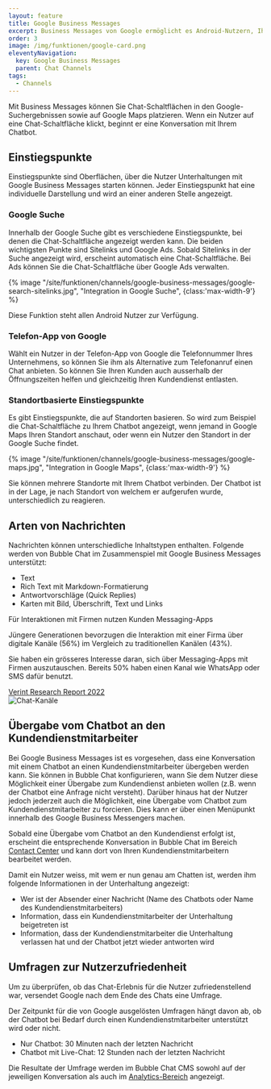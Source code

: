 ```yaml
---
layout: feature
title: Google Business Messages
excerpt: Business Messages von Google ermöglicht es Android-Nutzern, Ihr Unternehmen über verschiedene Google-Produkte, wie zum Beispiel die Google-Suche und Google Maps, zu kontaktieren.
order: 3
image: /img/funktionen/google-card.png
eleventyNavigation:
  key: Google Business Messages
  parent: Chat Channels
tags:
  - Channels
---
```


Mit Business Messages können Sie Chat-Schaltflächen in den Google-Suchergebnissen sowie auf Google Maps platzieren. Wenn ein Nutzer auf eine Chat-Schaltfläche klickt, beginnt er eine Konversation mit Ihrem Chatbot.

## Einstiegspunkte

Einstiegspunkte sind Oberflächen, über die Nutzer Unterhaltungen mit Google Business Messages starten können. Jeder Einstiegspunkt hat eine individuelle Darstellung und wird an einer anderen Stelle angezeigt.

### Google Suche

Innerhalb der Google Suche gibt es verschiedene Einstiegspunkte, bei denen die Chat-Schaltfläche angezeigt werden kann. Die beiden wichtigsten Punkte sind Sitelinks und Google Ads. Sobald Sitelinks in der Suche angezeigt wird, erscheint automatisch eine Chat-Schaltfläche. Bei Ads können Sie die Chat-Schaltfläche über Google Ads verwalten.

{% image "/site/funktionen/channels/google-business-messages/google-search-sitelinks.jpg", "Integration in Google Suche", {class:'max-width-9'} %}

Diese Funktion steht allen Android Nutzer zur Verfügung.

### Telefon-App von Google

Wählt ein Nutzer in der Telefon-App von Google die Telefonnummer Ihres Unternehmens, so können Sie ihm als Alternative zum Telefonanruf einen Chat anbieten. So können Sie Ihren Kunden auch ausserhalb der Öffnungszeiten helfen und gleichzeitig Ihren Kundendienst entlasten.

### Standortbasierte Einstiegspunkte

Es gibt Einstiegspunkte, die auf Standorten basieren. So wird zum Beispiel die Chat-Schaltfläche zu Ihrem Chatbot angezeigt, wenn jemand in Google Maps Ihren Standort anschaut, oder wenn ein Nutzer den Standort in der Google Suche findet.

{% image "/site/funktionen/channels/google-business-messages/google-maps.jpg", "Integration in Google Maps", {class:'max-width-9'} %}

Sie können mehrere Standorte mit Ihrem Chatbot verbinden. Der Chatbot ist in der Lage, je nach Standort von welchem er aufgerufen wurde, unterschiedlich zu reagieren.

## Arten von Nachrichten

Nachrichten können unterschiedliche Inhaltstypen enthalten. Folgende werden von Bubble Chat im Zusammenspiel mit Google Business Messages unterstützt:

- Text
- Rich Text mit Markdown-Formatierung
- Antwortvorschläge (Quick Replies)
- Karten mit Bild, Überschrift, Text und Links

<div class="cta">
  <div class="cta-content">
    <div class="cta-title">Für Interaktionen mit Firmen nutzen Kunden Messaging-Apps</div>
    <div class="cta-body">
      <p>Jüngere Generationen bevorzugen die Interaktion mit einer Firma über digitale Kanäle (56%) im Vergleich zu traditionellen Kanälen (43%).</p>
      <p>Sie haben ein grösseres Interesse daran, sich über Messaging-Apps mit Firmen auszutauschen. Bereits 50% haben einen Kanal wie WhatsApp oder SMS dafür benutzt.</p>
    </div>
    <a class="button button-action" href="https://www.verint.com/resources/the-2022-state-of-digital-customer-experience-report/" target="_blank">Verint Research Report 2022</a>
  </div>
  <img class="cta-image" src="/img/funktionen/channels-card.png" alt="Chat-Kanäle"/>
</div>

## Übergabe vom Chatbot an den Kundendienstmitarbeiter

Bei Google Business Messages ist es vorgesehen, dass eine Konversation mit einem Chatbot an einen Kundendienstmitarbeiter übergeben werden kann. Sie können in Bubble Chat konfigurieren, wann Sie dem Nutzer diese Möglichkeit einer Übergabe zum Kundendienst anbieten wollen (z.B. wenn der Chatbot eine Anfrage nicht versteht). Darüber hinaus hat der Nutzer jedoch jederzeit auch die Möglichkeit, eine Übergabe vom Chatbot zum Kundendienstmitarbeiter zu forcieren. Dies kann er über einen Menüpunkt innerhalb des Google Business Messengers machen.

Sobald eine Übergabe vom Chatbot an den Kundendienst erfolgt ist, erscheint die entsprechende Konversation in Bubble Chat im Bereich [Contact Center](/funktionen/live-chat/) und kann dort von Ihren Kundendienstmitarbeitern bearbeitet werden.

Damit ein Nutzer weiss, mit wem er nun genau am Chatten ist, werden ihm folgende Informationen in der Unterhaltung angezeigt:

- Wer ist der Absender einer Nachricht (Name des Chatbots oder Name des Kundendienstmitarbeiters)
- Information, dass ein Kundendienstmitarbeiter der Unterhaltung beigetreten ist
- Information, dass der Kundendienstmitarbeiter die Unterhaltung verlassen hat und der Chatbot jetzt wieder antworten wird

## Umfragen zur Nutzerzufriedenheit

Um zu überprüfen, ob das Chat-Erlebnis für die Nutzer zufriedenstellend war, versendet Google nach dem Ende des Chats eine Umfrage.

Der Zeitpunkt für die von Google ausgelösten Umfragen hängt davon ab, ob der Chatbot bei Bedarf durch einen Kundendienstmitarbeiter unterstützt wird oder nicht.

- Nur Chatbot: 30 Minuten nach der letzten Nachricht
- Chatbot mit Live-Chat: 12 Stunden nach der letzten Nachricht

Die Resultate der Umfrage werden im Bubble Chat CMS sowohl auf der jeweiligen Konversation als auch im [Analytics-Bereich](/funktionen/analytics/) angezeigt.
